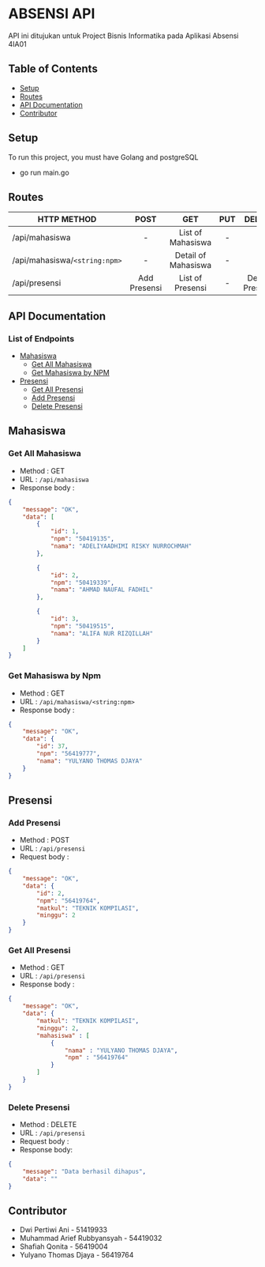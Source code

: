 # ABSENSI API 

API ini ditujukan untuk Project Bisnis Informatika pada Aplikasi Absensi 4IA01

## Table of Contents

* [Setup](#setup)
* [Routes](#routes)
* [API Documentation](#api-documentation)
* [Contributor](#contributor)

## Setup

To run this project, you must have Golang and postgreSQL

- go run main.go

## Routes

| HTTP METHOD | POST            | GET       | PUT         | DELETE |
| ----------- | :-------: | :------:  | :------:  | :------: |
| /api/mahasiswa       | - | List of Mahasiswa | - | - |
| /api/mahasiswa/`<string:npm>`       | - | Detail of Mahasiswa | - | - |
| /api/presensi | Add Presensi | List of Presensi | - | Delete Presensi |


## API Documentation 
### List of Endpoints
* [Mahasiswa](#Mahasiswa)
    * [Get All Mahasiswa](#get-all-mahasiswa)
    * [Get Mahasiswa by NPM](#get-mahasiswa-by-npm)
* [Presensi](#presensi)
    * [Get All Presensi](#get-all-presensi)
    * [Add Presensi](#add-presensi)
    * [Delete Presensi](#delete-presensi)

## Mahasiswa
### Get All Mahasiswa
* Method : GET
* URL : `/api/mahasiswa`    
* Response body  :
```json
{
    "message": "OK",
    "data": [
        {
            "id": 1,
            "npm": "50419135",
            "nama": "ADELIYAADHIMI RISKY NURROCHMAH" 
        },

        {
            "id": 2,
            "npm": "50419339",
            "nama": "AHMAD NAUFAL FADHIL" 
        },

        {
            "id": 3,
            "npm": "50419515",
            "nama": "ALIFA NUR RIZQILLAH" 
        }
    ]
}
```
### Get Mahasiswa by Npm
* Method : GET
* URL : `/api/mahasiswa/<string:npm>`    
* Response body  :
```json 
{
    "message": "OK",
    "data": {
        "id": 37,
        "npm": "56419777",
        "nama": "YULYANO THOMAS DJAYA" 
    }
}
```

## Presensi

### Add Presensi
* Method : POST
* URL : `/api/presensi`    
* Request body :
```json
{
    "message": "OK",
    "data": {
        "id": 2,
        "npm": "56419764",
        "matkul": "TEKNIK KOMPILASI",
        "minggu": 2 
    }
}
```
### Get All Presensi
* Method : GET
* URL : `/api/presensi`    
* Response body  :
```json
{
    "message": "OK",
    "data": {
        "matkul": "TEKNIK KOMPILASI",
        "minggu": 2,
        "mahasiswa" : [
            {
                "nama" : "YULYANO THOMAS DJAYA",
                "npm" : "56419764"
            }
        ]
    }
}
```
### Delete Presensi
* Method : DELETE
* URL : `/api/presensi`    
* Request body :
* Response body:
```json
{
    "message": "Data berhasil dihapus",
    "data": ""
}
```

## Contributor
- Dwi Pertiwi Ani - 51419933
- Muhammad Arief Rubbyansyah - 54419032
- Shafiah Qonita - 56419004
- Yulyano Thomas Djaya - 56419764
